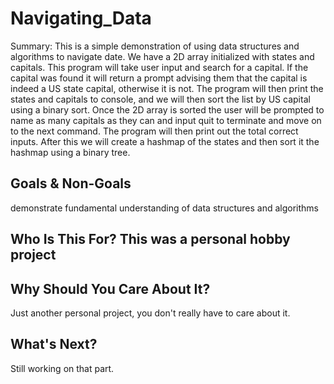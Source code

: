 # Navigating_Data 

Summary: This is a simple demonstration of using data structures and algorithms to navigate date. We have a 2D array initialized with states and capitals. This program will take user input and search for a capital. If the capital was found it will return a prompt advising them that the capital is indeed a US state capital, otherwise it is not. The program will then print the states and capitals to console, and we will then sort the list by US capital using a binary sort. Once the 2D array is sorted the user will be prompted to name as many capitals as they can and input quit to terminate and move on to the next command. The program will then print out the total correct inputs. After this we will create a hashmap of the states and then sort it the hashmap using a binary tree.

## Goals & Non-Goals
demonstrate fundamental understanding of data structures and algorithms

## Who Is This For? This was a personal hobby project

## Why Should You Care About It? 
Just another personal project, you don't really have to care about it.


## What's Next? 
Still working on that part.
